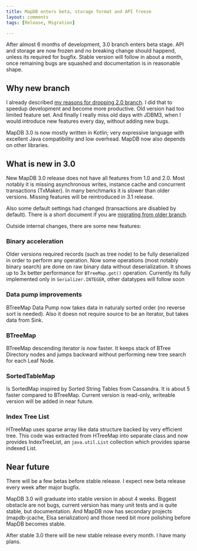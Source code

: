 ```yaml
---
title: MapDB enters beta, storage format and API freeze
layout: comments
tags: [Release, Migration]

---
```


After almost 6 months of development, 3.0 branch enters beta stage. API and storage are now frozen and no breaking change should happend, unless its required for bugfix. Stable version will follow in about a month, once remaining bugs are squashed and documentation is in reasonable shape.

Why new branch
--------------

I already described [my reasons for dropping 2.0 branch](/news/mapdb3/). I did that to speedup development and become more productive. Old version had too limited feature set. And finally I really miss old days with JDBM3, when I would introduce new features every day, without adding new bugs.

MapDB 3.0 is now mostly written in Kotlin; very expressive language with excellent Java compatibility and low overhead. MapDB now also depends on other libraries.

What is new in 3.0
------------------

New MapDB 3.0 release does not have all features from 1.0 and 2.0. Most notably it is missing asynchronous writes, instance cache and concurrent transactions (TxMaker). In many benchmarks it is slower than older versions. Missing features will be reintroduced in 3.1 release.

Also some default settings had changed (transactions are disabled by default). There is a short document if you are [migrating from older branch](/news/migrating_to_30/).

Outside internal changes, there are some new features:

### Binary acceleration

Older versions required records (such as tree node) to be fully deserialized in order to perform any operation. Now some operations (most notably binary search) are done on raw binary data without deserialization. It shows up to 3x better performance for `BTreeMap.get()` operation. Currently its fully implemented only in `Serializer.INTEGER`, other datatypes will follow soon

### Data pump improvements

BTreeMap Data Pump now takes data in naturaly sorted order (no reverse sort is needed). Also it doesn not require source to be an iterator, but takes data from Sink.

### BTreeMap

BTreeMap descending iterator is now faster. It keeps stack of BTree Directory nodes and jumps backward without performing new tree search for each Leaf Node.

### SortedTableMap

Is SortedMap inspired by Sorted String Tables from Cassandra. It is about 5 faster compared to BTreeMap. Current version is read-only, writeable version will be added in near future.

### Index Tree List

HTreeMap uses sparse array like data structure backed by very efficient tree. This code was extracted from HTreeMap into separate class and now provides IndexTreeList, an `java.util.List` collection which provides sparse indexed List.

Near future
-----------

There will be a few betas before stable release. I expect new beta release every week after major bugfix.

MapDB 3.0 will graduate into stable version in about 4 weeks. Biggest obstacle are not bugs, current version has many unit tests and is quite stable, but documentation. And MapDB now has secondary projects (mapdb-jcache, Elsa serialization) and those need bit more polishing before MapDB becomes stable.

After stable 3.0 there will be new stable release every month. I have many plans.
